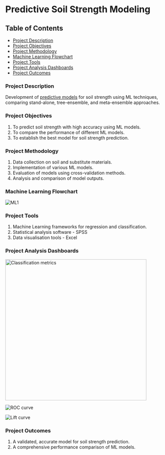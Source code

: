 # Predictive Soil Strength Modeling

## Table of Contents
- [Project Description](#project-description)
- [Project Objectives](#project-objectives)
- [Project Methodology](#project-methodology)
- [Machine Learning Flowchart](#machine-learning-flowchart)
- [Project Tools](#project-tools)
- [Project Analysis Dashboards](#project-analysis-dashboards)
- [Project Outcomes](#project-outcomes)

  
### Project Description
Development of [predictive models](https://eyowhite.com/projects/) for soil strength using ML techniques, comparing stand-alone, tree-ensemble, and meta-ensemble approaches.

### Project Objectives
1. To predict soil strength with high accuracy using ML models.
2. To compare the performance of different ML models.
3. To establish the best model for soil strength prediction.

### Project Methodology
1. Data collection on soil and substitute materials.
2. Implementation of various ML models.
3. Evaluation of models using cross-validation methods.
4. Analysis and comparison of model outputs.

### Machine Learning Flowchart
![ML1](https://github.com/eyowhite/Modeling-Ground-Improvement/assets/151957176/71609592-f325-4855-bc7b-b287033bc696)

### Project Tools

1. Machine Learning frameworks for regression and classification.
2. Statistical analysis software - SPSS
3. Data visualisation tools - Excel

### Project Analysis Dashboards

<img width="443" alt="Classification metrics" src="https://github.com/eyowhite/Modeling-Ground-Improvement/assets/151957176/1cf1d27f-b07c-4da1-8fa9-35b847ff499d">

![ROC curve](https://github.com/eyowhite/Modeling-Ground-Improvement/assets/151957176/4da16ca9-c8cc-4616-b4f3-d66ed8b12f26)

![Lift curve](https://github.com/eyowhite/Modeling-Ground-Improvement/assets/151957176/6515e770-1615-4509-aae3-345fd91c0446)

### Project Outcomes
1. A validated, accurate model for soil strength prediction.
2. A comprehensive performance comparison of ML models.


